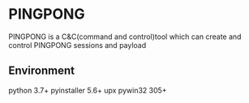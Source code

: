 # PINGPONG
PINGPONG is a C&C(command and control)tool which can create and control PINGPONG sessions and payload
## Environment
python 3.7+
pyinstaller 5.6+
upx
pywin32 305+

